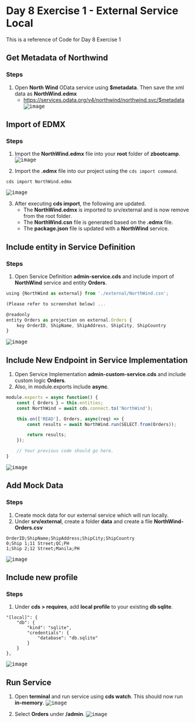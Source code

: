 # Day 8 Exercise 1 - External Service Local
This is a reference of Code for Day 8 Exercise 1

## Get Metadata of Northwind
### Steps
1. Open **North Wind** OData service using **$metadata**. Then save the xml data as **NorthWind.edmx**
     - https://services.odata.org/v4/northwind/northwind.svc/$metadata
       <kbd> ![image](https://github.com/takaobaltazar/sap-capm-bookshop/assets/9301953/f5391250-058c-4f72-abb0-499d32d153a0) </kbd>

## Import of EDMX
### Steps
1. Import the **NorthWind.edmx** file into your **root** folder of **zbootcamp**.
<kbd> ![image](https://github.com/takaobaltazar/sap-capm-bookshop/assets/9301953/ce36de42-8aaa-46a6-a457-aff18a069a01) </kbd>

2. Import the **.edmx** file into our project using the `cds import command`.
```cds
cds import NorthWind.edmx
```
<kbd> ![image](https://github.com/takaobaltazar/sap-capm-bookshop/assets/9301953/ba3dc2de-d6fb-40b4-8f2f-26412b6baea3) </kbd>

3. After executing **cds import**, the following are updated.
    - The **NorthWind.edmx** is imported to srv/external and is now remove from the root folder.
    - The **NorthWind.csn** file is generated based on the **.edmx** file.
    - The **package.json** file is updated with a **NorthWind** service.


## Include entity in Service Definition
### Steps
1. Open Service Definition **admin-service.cds** and include import of **NorthWind** service and entity **Orders**.
```js
using {NorthWind as external} from './external/NorthWind.csn';

(Please refer to screenshot below) ...

@readonly
entity Orders as projection on external.Orders {
    key OrderID, ShipName, ShipAddress, ShipCity, ShipCountry
}
```
<kbd> ![image](https://github.com/takaobaltazar/sap-capm-bookshop/assets/9301953/7629f146-8c83-48c8-9f13-5cb6f2d389d6) <kbd><br>   

## Include New Endpoint in Service Implementation
1. Open Service Implementation **admin-custom-service.cds** and include custom logic **Orders**.
2. Also, in module.exports include **async**.
```js
module.exports = async function() {
    const { Orders } = this.entities;
    const NorthWind = await cds.connect.to('NorthWind');

    this.on(['READ'], Orders, async(req) => {
        const results = await NorthWind.run(SELECT.from(Orders));

        return results;
    });

    // Your previous code should go here.
}
```
<kbd> ![image](https://github.com/takaobaltazar/sap-capm-bookshop/assets/9301953/0cde34d1-cfbb-47e6-8d2e-0ad6f07fd008) </kbd>

## Add Mock Data
### Steps
1. Create mock data for our external service which will run locally.
2. Under **srv/external**, create a folder **data** and create a file **NorthWind-Orders.csv** 
```csv
OrderID;ShipName;ShipAddress;ShipCity;ShipCountry
0;Ship 1;11 Street;QC;PH
1;Ship 2;12 Street;Manila;PH
```
<kbd> ![image](https://github.com/takaobaltazar/sap-capm-bookshop/assets/9301953/7ccb591a-de82-4a00-b01d-a602e94edec5) </kbd>

## Include new profile
### Steps
1. Under **cds > requires**, add **local profile** to your existing **db sqlite**.
```cds
"[local]": {
    "db": {
        "kind": "sqlite",
        "credentials": {
            "database": "db.sqlite"
        }
    }
},
```
<kbd> ![image](https://github.com/takaobaltazar/sap-capm-bookshop/assets/9301953/4dd3497b-6135-4255-8eeb-6fee927a7250) </kbd>

## Run Service
1. Open **terminal** and run service using **cds watch**. This should now run **in-memory**.
<kbd> ![image](https://github.com/takaobaltazar/sap-capm-bookshop/assets/9301953/3bf96865-2877-4ada-84ce-e5ef832a6c0d) </kbd>

2. Select **Orders** under **/admin**.
<kbd> ![image](https://github.com/takaobaltazar/sap-capm-bookshop/assets/9301953/7d50933a-d008-461c-ad2c-1c7747039eba) </kbd>



